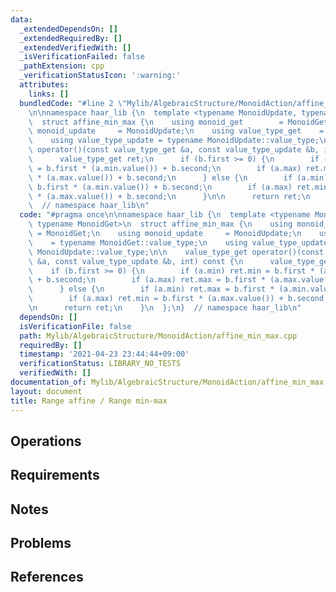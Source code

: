 ```yaml
---
data:
  _extendedDependsOn: []
  _extendedRequiredBy: []
  _extendedVerifiedWith: []
  _isVerificationFailed: false
  _pathExtension: cpp
  _verificationStatusIcon: ':warning:'
  attributes:
    links: []
  bundledCode: "#line 2 \"Mylib/AlgebraicStructure/MonoidAction/affine_min_max.cpp\"\
    \n\nnamespace haar_lib {\n  template <typename MonoidUpdate, typename MonoidGet>\n\
    \  struct affine_min_max {\n    using monoid_get        = MonoidGet;\n    using\
    \ monoid_update     = MonoidUpdate;\n    using value_type_get    = typename MonoidGet::value_type;\n\
    \    using value_type_update = typename MonoidUpdate::value_type;\n\n    value_type_get\
    \ operator()(const value_type_get &a, const value_type_update &b, int) const {\n\
    \      value_type_get ret;\n      if (b.first >= 0) {\n        if (a.min) ret.min\
    \ = b.first * (a.min.value()) + b.second;\n        if (a.max) ret.max = b.first\
    \ * (a.max.value()) + b.second;\n      } else {\n        if (a.min) ret.max =\
    \ b.first * (a.min.value()) + b.second;\n        if (a.max) ret.min = b.first\
    \ * (a.max.value()) + b.second;\n      }\n\n      return ret;\n    }\n  };\n}\
    \  // namespace haar_lib\n"
  code: "#pragma once\n\nnamespace haar_lib {\n  template <typename MonoidUpdate,\
    \ typename MonoidGet>\n  struct affine_min_max {\n    using monoid_get       \
    \ = MonoidGet;\n    using monoid_update     = MonoidUpdate;\n    using value_type_get\
    \    = typename MonoidGet::value_type;\n    using value_type_update = typename\
    \ MonoidUpdate::value_type;\n\n    value_type_get operator()(const value_type_get\
    \ &a, const value_type_update &b, int) const {\n      value_type_get ret;\n  \
    \    if (b.first >= 0) {\n        if (a.min) ret.min = b.first * (a.min.value())\
    \ + b.second;\n        if (a.max) ret.max = b.first * (a.max.value()) + b.second;\n\
    \      } else {\n        if (a.min) ret.max = b.first * (a.min.value()) + b.second;\n\
    \        if (a.max) ret.min = b.first * (a.max.value()) + b.second;\n      }\n\
    \n      return ret;\n    }\n  };\n}  // namespace haar_lib\n"
  dependsOn: []
  isVerificationFile: false
  path: Mylib/AlgebraicStructure/MonoidAction/affine_min_max.cpp
  requiredBy: []
  timestamp: '2021-04-23 23:44:44+09:00'
  verificationStatus: LIBRARY_NO_TESTS
  verifiedWith: []
documentation_of: Mylib/AlgebraicStructure/MonoidAction/affine_min_max.cpp
layout: document
title: Range affine / Range min-max
---
```


## Operations

## Requirements

## Notes

## Problems

## References
